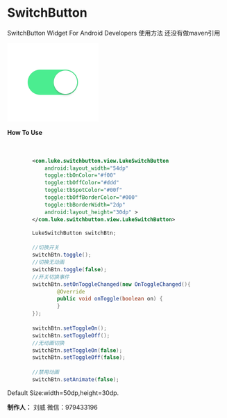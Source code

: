 SwitchButton
============

SwitchButton Widget For Android Developers
使用方法 还没有做maven引用

<img src="https://github.com/lukebiubiubiu/SwitchButton/blob/master/switchbutton.gif"/>

<b>How To Use</b>
```xml


        <com.luke.switchbutton.view.LukeSwitchButton
            android:layout_width="54dp"
            toggle:tbOnColor="#f00"
            toggle:tbOffColor="#ddd"
            toggle:tbSpotColor="#00f"
            toggle:tbOffBorderColor="#000"
            toggle:tbBorderWidth="2dp"
            android:layout_height="30dp" >
        </com.luke.switchbutton.view.LukeSwitchButton>
```

```java
        LukeSwitchButton switchBtn;
        
        //切换开关
        switchBtn.toggle();
        //切换无动画
        switchBtn.toggle(false);
        //开关切换事件
        switchBtn.setOnToggleChanged(new OnToggleChanged(){
                @Override
                public void onToggle(boolean on) {
                }
        });
        
        switchBtn.setToggleOn();
        switchBtn.setToggleOff();
        //无动画切换
        switchBtn.setToggleOn(false);
        switchBtn.setToggleOff(false);
        
        //禁用动画
        switchBtn.setAnimate(false);
```
Default Size:width=50dp,height=30dp.




<b>制作人：</b>
刘威  微信：979433196